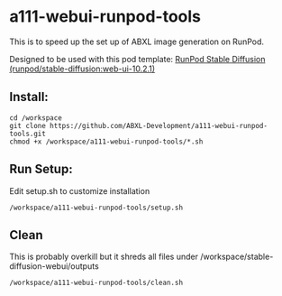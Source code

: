 # a111-webui-runpod-tools

This is to speed up the set up of ABXL image generation on RunPod.

Designed to be used with this pod template: [RunPod Stable Diffusion (runpod/stable-diffusion:web-ui-10.2.1)](https://www.runpod.io/console/gpu-cloud?template=runpod-stable)


## Install:
```
cd /workspace
git clone https://github.com/ABXL-Development/a111-webui-runpod-tools.git
chmod +x /workspace/a111-webui-runpod-tools/*.sh
```

## Run Setup:
Edit setup.sh to customize installation
```
/workspace/a111-webui-runpod-tools/setup.sh
```

## Clean
This is probably overkill but it shreds all files under /workspace/stable-diffusion-webui/outputs
```
/workspace/a111-webui-runpod-tools/clean.sh
```
